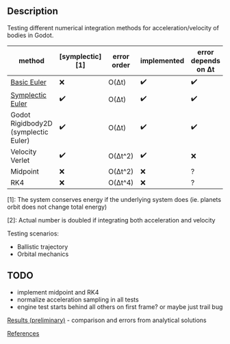 ## Description
Testing different numerical integration methods for acceleration/velocity of bodies in Godot.

| method          | [symplectic][1] | error order | implemented | error depends on Δt | [samples per step][2] |
|-----------------|------------|-------------|-------------|---------------------|------------------|
| [Basic Euler](https://en.wikipedia.org/wiki/Euler_method)                    | ❌          | O(Δt)       | ✔️           | ✔️                   | 1                |
| [Symplectic Euler](https://en.wikipedia.org/wiki/Semi-implicit_Euler_method) | ✔️          | O(Δt)       | ✔️           | ✔️                   | 1                |
| Godot Rigidbody2D (symplectic Euler)                                         | ✔️          | O(Δt)       | ✔️           | ✔️                   | 1                |
| Velocity Verlet                                                              | ✔️          | O(Δt^2)     | ✔️           | ❌                   | 1                |
| Midpoint                                                                     | ❌          | O(Δt^2)     | ❌           | ?                   | 2                |
| RK4                                                                          | ❌          | O(Δt^4)     | ❌           | ?                   | 4                |

[1]: The system conserves energy if the underlying system does (ie. planets orbit does not change total energy)

[2]: Actual number is doubled if integrating both acceleration and velocity

Testing scenarios:
- Ballistic trajectory
- Orbital mechanics

## TODO
- implement midpoint and RK4
- normalize acceleration sampling in all tests
- engine test starts behind all others on first frame? or maybe just trail bug

[Results (preliminary)](results.md) - comparison and errors from analytical solutions

[References](references.md)